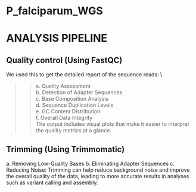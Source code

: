 # P_falciparum_WGS
# ANALYSIS PIPELINE

## Quality control (Using FastQC)
We used this to get the detailed report of the sequence reads: \
  >>a. Quality Assessment\
  >>b. Detection of Adapter Sequences\
  >>c. Base Composition Analysis\
  >>d. Sequence Duplication Levels\
  >>e. GC Content Distribution\
  >>f. Overall Data Integrity\
The output includes visual plots that make it easier to interpret the quality metrics at a glance.


## Trimming (Using Trimmomatic)
  a. Removing Low-Quality Bases
  b. Eliminating Adapter Sequences
  c. Reducing Noise:
Trimming can help reduce background noise and improve the overall quality of the data, leading to more accurate results in analyses such as variant calling and assembly.
